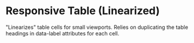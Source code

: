 # Responsive Table (Linearized)

"Linearizes" table cells for small viewports. Relies on duplicating the table headings in data-label attributes for each cell.